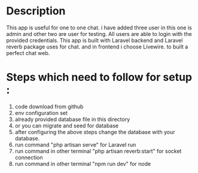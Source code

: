 Description 
===================================
This app is useful for one to one chat.
i have added three user in this one is admin and other two are user for testing. 
All users are able to login with the provided credentials. 
This app is built with Laravel backend and Laravel reverb package uses for chat. and in frontend i choose Livewire. to built a perfect chat web.

Steps which need to follow for setup :
====================================================================
1. code download from github 
2. env configuration set 
3. already provided database file in this directory 
4. or you can migrate and seed for database 
5. after configuring the above steps change the database with your database.
6. run command "php artisan serve" for Laravel run 
7. run command in other terminal "php artisan reverb:start" for socket connection
8. run command in other terminal "npm run dev" for node 
